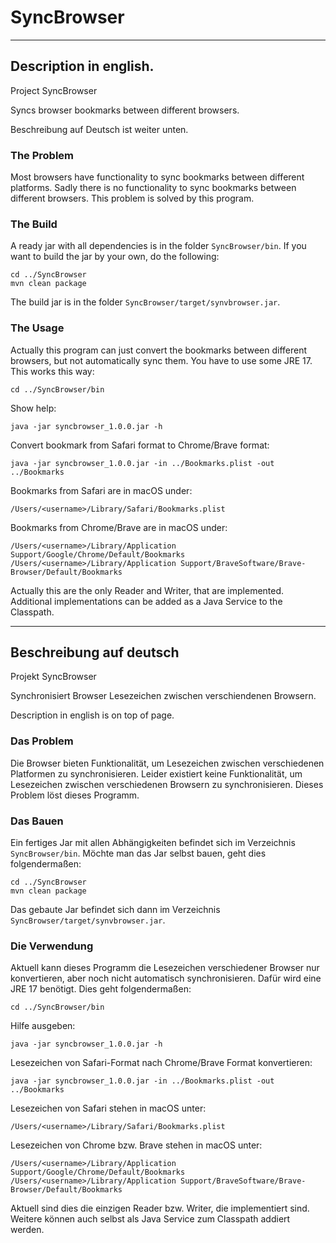 # SyncBrowser



***
## Description in english.

Project SyncBrowser

Syncs browser bookmarks between different browsers.  

Beschreibung auf Deutsch ist weiter unten.


### The Problem

Most browsers have functionality to sync bookmarks between different platforms. Sadly there is no functionality to sync bookmarks between different browsers. This problem is solved by this program.


### The Build

A ready jar with all dependencies is in the folder `SyncBrowser/bin`. If you want to build the jar by your own, do the following:

    cd ../SyncBrowser  
    mvn clean package

The build jar is in the folder `SyncBrowser/target/synvbrowser.jar`.


### The Usage

Actually this program can just convert the bookmarks between different browsers, but not automatically sync them. You have to use some JRE 17. This works this way:

    cd ../SyncBrowser/bin

Show help:

    java -jar syncbrowser_1.0.0.jar -h

Convert bookmark from Safari format to Chrome/Brave format:

    java -jar syncbrowser_1.0.0.jar -in ../Bookmarks.plist -out ../Bookmarks

Bookmarks from Safari are in macOS under:

    /Users/<username>/Library/Safari/Bookmarks.plist

Bookmarks from Chrome/Brave are in macOS under:

    /Users/<username>/Library/Application Support/Google/Chrome/Default/Bookmarks
    /Users/<username>/Library/Application Support/BraveSoftware/Brave-Browser/Default/Bookmarks

Actually this are the only Reader and Writer, that are implemented. Additional implementations can be added as a Java Service to the Classpath.



***
## Beschreibung auf deutsch

Projekt SyncBrowser

Synchronisiert Browser Lesezeichen zwischen verschiendenen Browsern.  

Description in english is on top of page.


### Das Problem

Die Browser bieten Funktionalität, um Lesezeichen zwischen verschiedenen Platformen zu synchronisieren. Leider existiert keine Funktionalität, um Lesezeichen zwischen verschiedenen Browsern zu synchronisieren. Dieses Problem löst dieses Programm.


### Das Bauen

Ein fertiges Jar mit allen Abhängigkeiten befindet sich im Verzeichnis `SyncBrowser/bin`. Möchte man das Jar selbst bauen, geht dies folgendermaßen:

    cd ../SyncBrowser  
    mvn clean package

Das gebaute Jar befindet sich dann im Verzeichnis `SyncBrowser/target/synvbrowser.jar`.


### Die Verwendung

Aktuell kann dieses Programm die Lesezeichen verschiedener Browser nur konvertieren, aber noch nicht automatisch synchronisieren. Dafür wird eine JRE 17 benötigt. Dies geht folgendermaßen:

    cd ../SyncBrowser/bin

Hilfe ausgeben:

    java -jar syncbrowser_1.0.0.jar -h

Lesezeichen von Safari-Format nach Chrome/Brave Format konvertieren:

    java -jar syncbrowser_1.0.0.jar -in ../Bookmarks.plist -out ../Bookmarks

Lesezeichen von Safari stehen in macOS unter:

    /Users/<username>/Library/Safari/Bookmarks.plist

Lesezeichen von Chrome bzw. Brave stehen in macOS unter:

    /Users/<username>/Library/Application Support/Google/Chrome/Default/Bookmarks
    /Users/<username>/Library/Application Support/BraveSoftware/Brave-Browser/Default/Bookmarks

Aktuell sind dies die einzigen Reader bzw. Writer, die implementiert sind. Weitere können auch selbst als Java Service zum Classpath addiert werden.

